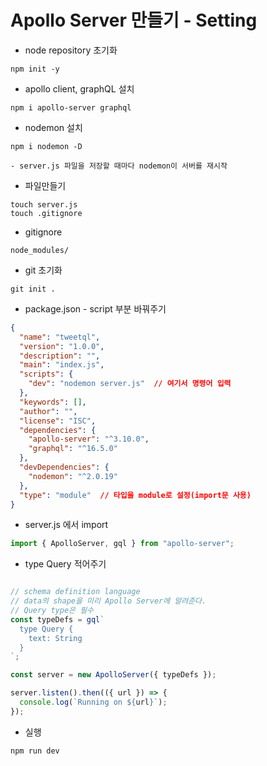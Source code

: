 # Apollo Server 만들기 - Setting

- node repository 초기화
```
npm init -y
```

- apollo client, graphQL 설치
```
npm i apollo-server graphql
```
- nodemon 설치
```
npm i nodemon -D
```
    - server.js 파일을 저장할 때마다 nodemon이 서버를 재시작
- 파일만들기
```
touch server.js
touch .gitignore
```
- gitignore
```
node_modules/
```
- git 초기화
```
git init .
```
- package.json - script 부분 바꿔주기
```json
{
  "name": "tweetql",
  "version": "1.0.0",
  "description": "",
  "main": "index.js",
  "scripts": {
    "dev": "nodemon server.js"  // 여기서 명령어 입력
  },
  "keywords": [],
  "author": "",
  "license": "ISC",
  "dependencies": {
    "apollo-server": "^3.10.0",
    "graphql": "^16.5.0"
  },
  "devDependencies": {
    "nodemon": "^2.0.19"
  },
  "type": "module"  // 타입을 module로 설정(import문 사용)
}
```
- server.js 에서 import
```javascript
import { ApolloServer, gql } from "apollo-server";
```
- type Query 적어주기
```javascript

// schema definition language
// data의 shape을 미리 Apollo Server에 알려준다.
// Query type은 필수
const typeDefs = gql`
  type Query {
    text: String
  }
`;

const server = new ApolloServer({ typeDefs });

server.listen().then(({ url }) => {
  console.log(`Running on ${url}`);
});

```

- 실행
```
npm run dev
```
